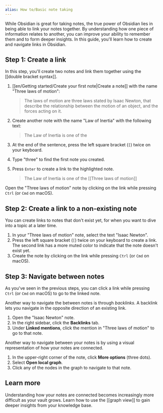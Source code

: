 ```yaml
---
alias: How to/Basic note taking
---
```


While Obsidian is great for taking notes, the true power of Obsidian lies in being able to link your notes together. By understanding how one piece of information relates to another, you can improve your ability to remember them and to form deeper insights. In this guide, you'll learn how to create and navigate links in Obsidian.

## Step 1: Create a link

In this step, you'll create two notes and link them together using the \[\[double bracket syntax\]\].

1. [[en/Getting started/Create your first note|Create a note]] with the name "Three laws of motion":

   > The laws of motion are three laws stated by Isaac Newton, that describe the relationship between the motion of an object, and the forces acting on it.

2. Create another note with the name "Law of Inertia" with the following text:

   > The Law of Inertia is one of the

3. At the end of the sentence, press the left square bracket (`[`) twice on your keyboard.
4. Type "three" to find the first note you created.
5. Press `Enter` to create a link to the highlighted note.

   > The Law of Inertia is one of the \[\[Three laws of motion\]\]

Open the "Three laws of motion" note by clicking on the link while pressing `Ctrl` (or `Cmd` on macOS).

## Step 2: Create a link to a non-existing note

You can create links to notes that don't exist yet, for when you want to dive into a topic at a later time.

1. In your "Three laws of motion" note, select the text "Isaac Newton".
2. Press the left square bracket (`[`) twice on your keyboard to create a link. The second link has a more muted color to indicate that the note doesn't exist yet.
3. Create the note by clicking on the link while pressing `Ctrl` (or `Cmd` on macOS).

## Step 3: Navigate between notes

As you've seen in the previous steps, you can click a link while pressing `Ctrl` (or `Cmd` on macOS) to go to the linked note.

Another way to navigate the between notes is through _backlinks_. A backlink lets you navigate in the opposite direction of an existing link.

1. Open the "Isaac Newton" note.
2. In the right sidebar, click the **Backlinks** tab.
3. Under **Linked mentions**, click the mention in "Three laws of motion" to go to that note.

Another way to navigate between your notes is by using a visual representation of how your notes are connected.

1. In the upper-right corner of the note, click **More options** (three dots).
2. Select **Open local graph**.
3. Click any of the nodes in the graph to navigate to that note.

## Learn more

Understanding how your notes are connected becomes increasingly more difficult as your vault grows. Learn how to use the [[graph view]] to gain deeper insights from your knowledge base.
